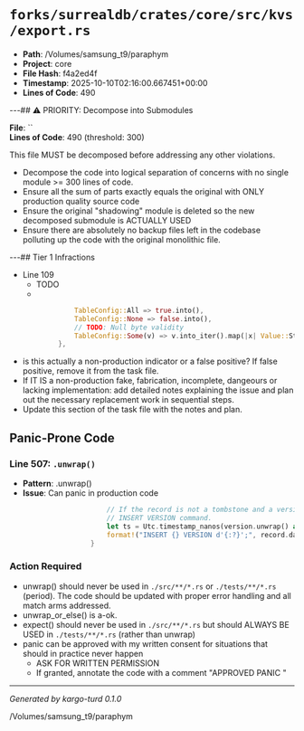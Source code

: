 # `forks/surrealdb/crates/core/src/kvs/export.rs`

- **Path**: /Volumes/samsung_t9/paraphym
- **Project**: core
- **File Hash**: f4a2ed4f  
- **Timestamp**: 2025-10-10T02:16:00.667451+00:00  
- **Lines of Code**: 490

---## ⚠️ PRIORITY: Decompose into Submodules

**File**: ``  
**Lines of Code**: 490 (threshold: 300)

This file MUST be decomposed before addressing any other violations.

- Decompose the code into logical separation of concerns with no single module >= 300 lines of code. 
- Ensure all the sum of parts exactly equals the original with ONLY production quality source code
- Ensure the original "shadowing" module is deleted so the new decomposed submodule is ACTUALLY USED
- Ensure there are absolutely no backup files left in the codebase polluting up the code with the original monolithic file.

---## Tier 1 Infractions 


- Line 109
  - TODO
  - 

```rust
				TableConfig::All => true.into(),
				TableConfig::None => false.into(),
				// TODO: Null byte validity
				TableConfig::Some(v) => v.into_iter().map(|x| Value::Strand(Strand::new(x).unwrap())).collect::<Vec<_>>().into()
			},
```

- is this actually a non-production indicator or a false positive? If false positive, remove it from the task file.
- If IT IS a non-production fake, fabrication, incomplete, dangeours or lacking implementation: add detailed notes explaining the issue and plan out the necessary replacement work in sequential steps. 
- Update this section of the task file with the notes and plan.

## Panic-Prone Code


### Line 507: `.unwrap()`

- **Pattern**: .unwrap()
- **Issue**: Can panic in production code

```rust
						// If the record is not a tombstone and a version exists, format it as an
						// INSERT VERSION command.
						let ts = Utc.timestamp_nanos(version.unwrap() as i64);
						format!("INSERT {} VERSION d'{:?}';", record.data.as_ref(), ts)
					}
```

### Action Required

- unwrap() should never be used in `./src/**/*.rs` or `./tests/**/*.rs` (period). The code should be updated with proper error handling and all match arms addressed.
- unwrap_or_else() is a-ok. 
- expect() should never be used in `./src/**/*.rs` but should ALWAYS BE USED in `./tests/**/*.rs` (rather than unwrap)
- panic can be approved with my written consent for situations that should in practice never happen  
  - ASK FOR WRITTEN PERMISSION
  - If granted, annotate the code with a comment "APPROVED PANIC "

---

*Generated by kargo-turd 0.1.0*

/Volumes/samsung_t9/paraphym